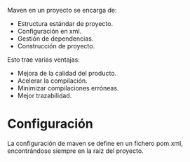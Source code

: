 Maven en un proyecto se encarga de:
- Estructura estándar de proyecto.
- Configuración en xml.
- Gestión de dependencias.
- Construcción de proyecto.

Esto trae varias ventajas:
- Mejora de la calidad del producto.
- Acelerar la compilación.
- Minimizar compilaciones erróneas.
- Mejor trazabilidad.

# Configuración
La configuración de maven se define en un fichero pom.xml, encontrándose siempre en la raíz del proyecto.
